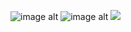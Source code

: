 ![image alt](https://files.catbox.moe/mmfhx6.png)
![image alt](https://files.catbox.moe/rh9g8q.webp)
![](https://files.catbox.moe/o6lxm8.png)
